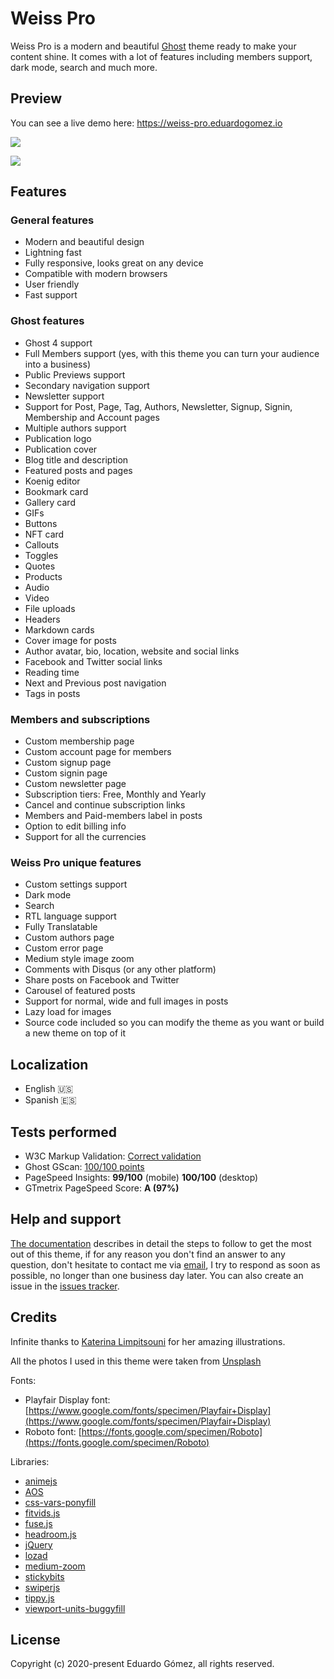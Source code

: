 # Weiss Pro

Weiss Pro is a modern and beautiful [Ghost](https://ghost.org) theme ready to make your content shine. It comes with a lot of features including members support, dark mode, search and much more.

## Preview

You can see a live demo here: https://weiss-pro.eduardogomez.io

![](https://res.cloudinary.com/edev/image/upload/v1578437260/weiss-pro/Rotato_Snapshot_3_Desktop.jpg)

![](https://res.cloudinary.com/edev/image/upload/v1578436892/weiss-pro/Rotato_Snapshot_2_Mobile.jpg)

## Features

### General features

* Modern and beautiful design
* Lightning fast
* Fully responsive, looks great on any device
* Compatible with modern browsers
* User friendly
* Fast support

### Ghost features

* Ghost 4 support
* Full Members support (yes, with this theme you can turn your audience into a business)
* Public Previews support
* Secondary navigation support
* Newsletter support
* Support for Post, Page, Tag, Authors, Newsletter, Signup, Signin, Membership and Account pages
* Multiple authors support
* Publication logo
* Publication cover
* Blog title and description 
* Featured posts and pages
* Koenig editor
* Bookmark card
* Gallery card
* GIFs
* Buttons
* NFT card
* Callouts
* Toggles
* Quotes
* Products
* Audio
* Video
* File uploads
* Headers
* Markdown cards
* Cover image for posts
* Author avatar, bio, location, website and social links 
* Facebook and Twitter social links
* Reading time
* Next and Previous post navigation
* Tags in posts

### Members and subscriptions

* Custom membership page
* Custom account page for members
* Custom signup page
* Custom signin page
* Custom newsletter page
* Subscription tiers: Free, Monthly and Yearly
* Cancel and continue subscription links
* Members and Paid-members label in posts
* Option to edit billing info
* Support for all the currencies

### Weiss Pro unique features

* Custom settings support
* Dark mode
* Search
* RTL language support
* Fully Translatable
* Custom authors page
* Custom error page
* Medium style image zoom
* Comments with Disqus (or any other platform)
* Share posts on Facebook and Twitter
* Carousel of featured posts
* Support for normal, wide and full images in posts
* Lazy load for images
* Source code included so you can modify the theme as you want or build a new theme on top of it

## Localization

* English 🇺🇸
* Spanish 🇪🇸

## Tests performed

* W3C Markup Validation: [Correct validation](https://validator.w3.org/nu/?doc=https%3A%2F%2Fweiss-pro.eduardogomez.io%2F)
* Ghost GScan: [100/100 points](https://gscan.ghost.org/)
* PageSpeed Insights: **99/100** (mobile) **100/100** (desktop)
* GTmetrix PageSpeed Score: **A (97%)**

## Help and support

[The documentation](https://weiss-pro-docs.eduardogomez.io/) describes in detail the steps to follow to get the most out of this theme, if for any reason you don't find an answer to any question, don't hesitate to contact me via [email](mailto:this.eduardo@gmail.com), I try to respond as soon as possible, no longer than one business day later. You can also create an issue in the [issues tracker](https://github.com/eddiesigner/weiss-pro/issues?q=is%3Aissue+is%3Aopen+sort%3Aupdated-desc).

## Credits

Infinite thanks to [Katerina Limpitsouni](https://undraw.co/) for her amazing illustrations.

All the photos I used in this theme were taken from [Unsplash](https://unsplash.com)

Fonts:

* Playfair Display font: [https://www.google.com/fonts/specimen/Playfair+Display](https://www.google.com/fonts/specimen/Playfair+Display)
* Roboto font: [https://fonts.google.com/specimen/Roboto](https://fonts.google.com/specimen/Roboto)

Libraries:

* [animejs](https://animejs.com/)
* [AOS](https://michalsnik.github.io/aos/)
* [css-vars-ponyfill](https://jhildenbiddle.github.io/css-vars-ponyfill/#/)
* [fitvids.js](http://fitvidsjs.com/)
* [fuse.js](https://fusejs.io/)
* [headroom.js](https://wicky.nillia.ms/headroom.js/)
* [jQuery](https://jquery.com/)
* [lozad](https://apoorv.pro/lozad.js/)
* [medium-zoom](https://medium-zoom.francoischalifour.com/)
* [stickybits](https://dollarshaveclub.github.io/stickybits/)
* [swiperjs](https://swiperjs.com/)
* [tippy.js](https://atomiks.github.io/tippyjs/)
* [viewport-units-buggyfill](https://github.com/rodneyrehm/viewport-units-buggyfill)

## License

Copyright (c) 2020-present Eduardo Gómez, all rights reserved.
